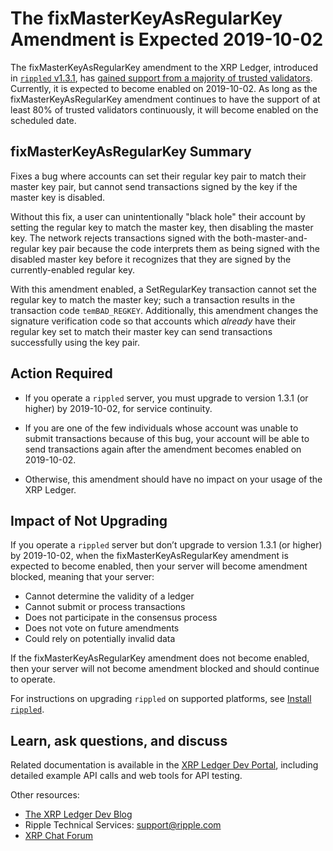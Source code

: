 # The fixMasterKeyAsRegularKey Amendment is Expected 2019-10-02

The fixMasterKeyAsRegularKey amendment to the XRP Ledger, introduced in [`rippled` v1.3.1](https://github.com/ripple/rippled/releases/tag/1.3.1), has [gained support from a majority of trusted validators](https://xrpcharts.ripple.com/#/transactions/EE38E5927605FAB1BD8CFE44C9BE5118B4FD558F846E3DA717C23DA2ADB65991). Currently, it is expected to become enabled on 2019-10-02. As long as the fixMasterKeyAsRegularKey amendment continues to have the support of at least 80% of trusted validators continuously, it will become enabled on the scheduled date.

## fixMasterKeyAsRegularKey Summary

Fixes a bug where accounts can set their regular key pair to match their master key pair, but cannot send transactions signed by the key if the master key is disabled.

Without this fix, a user can unintentionally "black hole" their account by setting the regular key to match the master key, then disabling the master key. The network rejects transactions signed with the both-master-and-regular key pair because the code interprets them as being signed with the disabled master key before it recognizes that they are signed by the currently-enabled regular key.

With this amendment enabled, a SetRegularKey transaction cannot set the regular key to match the master key; such a transaction results in the transaction code `temBAD_REGKEY`. Additionally, this amendment changes the signature verification code so that accounts which _already_ have their regular key set to match their master key can send transactions successfully using the key pair.

## Action Required

- If you operate a `rippled` server, you must upgrade to version 1.3.1 (or higher) by 2019-10-02, for service continuity.

- If you are one of the few individuals whose account was unable to submit transactions because of this bug, your account will be able to send transactions again after the amendment becomes enabled on 2019-10-02.

- Otherwise, this amendment should have no impact on your usage of the XRP Ledger.

## Impact of Not Upgrading

If you operate a `rippled` server but don’t upgrade to version 1.3.1 (or higher) by 2019-10-02, when the fixMasterKeyAsRegularKey amendment is expected to become enabled, then your server will become amendment blocked, meaning that your server:

* Cannot determine the validity of a ledger
* Cannot submit or process transactions
* Does not participate in the consensus process
* Does not vote on future amendments
* Could rely on potentially invalid data

If the fixMasterKeyAsRegularKey amendment does not become enabled, then your server will not become amendment blocked and should continue to operate.

For instructions on upgrading `rippled` on supported platforms, see [Install `rippled`](https://xrpl.org/install-rippled.html).

## Learn, ask questions, and discuss
Related documentation is available in the [XRP Ledger Dev Portal](https://xrpl.org/), including detailed example API calls and web tools for API testing.

Other resources:

* [The XRP Ledger Dev Blog](https://xrpl.org/blog/)
* Ripple Technical Services: <support@ripple.com>
* [XRP Chat Forum](http://www.xrpchat.com/)
